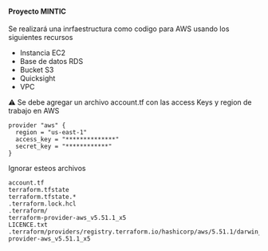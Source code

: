 #### Proyecto MINTIC

Se realizará una inrfaestructura como codigo para AWS usando los siguientes recursos 

* Instancia EC2
* Base de datos RDS
* Bucket S3
* Quicksight
* VPC

:warning: Se debe agregar un archivo account.tf con las access Keys y region de trabajo en AWS 

````````
provider "aws" {
  region = "us-east-1"
  access_key = "**************"
  secret_key = "************"
} 
````````
Ignorar esteos archivos 

````````
account.tf
terraform.tfstate
terraform.tfstate.*
.terraform.lock.hcl
.terraform/
terraform-provider-aws_v5.51.1_x5
LICENCE.txt
.terraform/providers/registry.terraform.io/hashicorp/aws/5.51.1/darwin_arm64/terraform-provider-aws_v5.51.1_x5

````````
